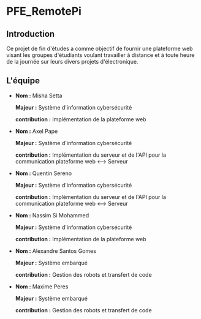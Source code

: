 # PFE_RemotePi

## Introduction
Ce projet de fin d'études a comme objectif de fournir une plateforme web visant les groupes d'étudiants voulant travailler à distance et à toute heure de la journée sur leurs divers projets d'électronique.

## L'équipe
* **Nom :** Misha Setta

  **Majeur :** Système d'information cybersécurité 

  **contribution :** Implémentation de la plateforme web

* **Nom :** Axel Pape

  **Majeur :** Système d'information cybersécurité 

  **contribution :** Implémentation du serveur et de l'API pour la communication plateforme web <--> Serveur

* **Nom :** Quentin Sereno

  **Majeur :** Système d'information cybersécurité 

  **contribution :** Implémentation du serveur et de l'API pour la communication plateforme web <--> Serveur

* **Nom :** Nassim Si Mohammed

  **Majeur :** Système d'information cybersécurité 

  **contribution :** Implémentation de la plateforme web

* **Nom :** Alexandre Santos Gomes

  **Majeur :** Système embarqué 

  **contribution :** Gestion des robots et transfert de code 

* **Nom :** Maxime Peres

  **Majeur :** Système embarqué 

  **contribution :** Gestion des robots et transfert de code
